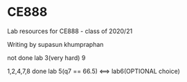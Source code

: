 # CE888

Lab resources for CE888 - class of 2020/21

Writing by supasun khumpraphan

not done lab 3(very hard)
9


1,2,4,7,8 done
lab 5(q7 == 66.5) <==>
lab6(OPTIONAL choice)




